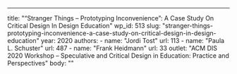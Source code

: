 ---
  title: "“Stranger Things – Prototyping Inconvenience”: A Case Study On Critical Design In Design Education"
  wp_id: 513
  slug: "stranger-things-prototyping-inconvenience-a-case-study-on-critical-design-in-design-education"
  year: 2020
  authors: 
    - 
      name: "Jordi Tost"
      url: 113
    - 
      name: "Paula L. Schuster"
      url: 487
    - 
      name: "Frank Heidmann"
      url: 33
  outlet: "ACM DIS 2020 Workshop – Speculative and Critical Design in Education: Practice and Perspectives"
  body: ""
